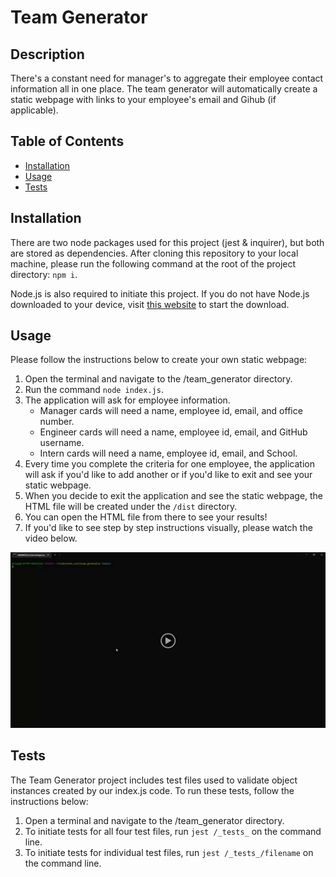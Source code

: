 # Team Generator

## Description
There's a constant need for manager's to aggregate their employee contact information all in one place. The team generator will automatically create a static webpage with links to your employee's email and Gihub (if applicable).

## Table of Contents

- [Installation](#installation)
- [Usage](#usage)
- [Tests](#tests)

## Installation
There are two node packages used for this project (jest & inquirer), but both are stored as dependencies. After cloning this repository to your local machine, please run the following command at the root of the project directory: `npm i`. 

Node.js is also required to initiate this project. If you do not have Node.js downloaded to your device, visit [this website](https://nodejs.org/en/download/) to start the download.

## Usage
Please follow the instructions below to create your own static webpage: 
1. Open the terminal and navigate to the /team_generator directory.
2. Run the command `node index.js`.
3. The application will ask for employee information.
    - Manager cards will need a name, employee id, email, and office number.
    - Engineer cards will need a name, employee id, email, and GitHub username.
    - Intern cards will need a name, employee id, email, and School.
4. Every time you complete the criteria for one employee, the application will ask if you'd like to add another or if you'd like to exit and see your static webpage.
5. When you decide to exit the application and see the static webpage, the HTML file will be created under the `/dist` directory. 
6. You can open the HTML file from there to see your results!
7. If you'd like to see step by step instructions visually, please watch the video below.
    
[![asciicast](./src/assets/images/video.jpg)](https://drive.google.com/file/d/17E33gfZyRWdpL6UAm27WVOMUUv8rAP2s/view?usp=sharing)

## Tests
The Team Generator project includes test files used to validate object instances created by our index.js code. To run these tests, follow the instructions below:
1. Open a terminal and navigate to the /team_generator directory. 
2. To initiate tests for all four test files, run `jest /_tests_` on the command line.
3. To initiate tests for individual test files, run `jest /_tests_/filename` on the command line.


